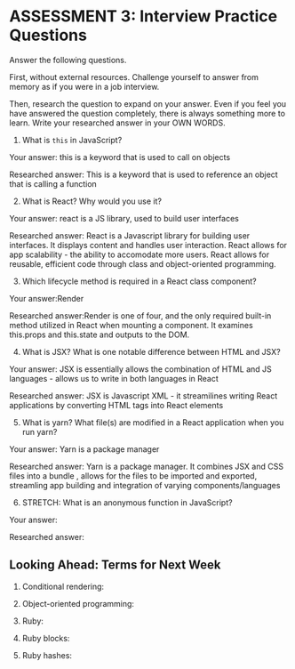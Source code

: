 # ASSESSMENT 3: Interview Practice Questions

Answer the following questions.

First, without external resources. Challenge yourself to answer from memory as if you were in a job interview.

Then, research the question to expand on your answer. Even if you feel you have answered the question completely, there is always something more to learn. Write your researched answer in your OWN WORDS.


1. What is `this` in JavaScript?

  Your answer: this is a keyword that is used to call on objects

  Researched answer: This is a keyword that is used to reference an object that is calling a function



2. What is React? Why would you use it?

  Your answer: react is a JS library, used to build user interfaces

  Researched answer: React is a Javascript library for building user interfaces. It displays content and handles user interaction. React allows for app scalability - the ability to accomodate more users. React allows for reusable, efficient code through class and object-oriented programming. 



3. Which lifecycle method is required in a React class component?

  Your answer:Render

  Researched answer:Render is one of four, and the only required built-in method utilized in React when mounting a component. It examines this.props and this.state and outputs to the DOM. 



4. What is JSX? What is one notable difference between HTML and JSX?

  Your answer: JSX is essentially allows the combination of HTML and JS languages - allows us to write in both languages in React

  Researched answer: JSX is Javascript XML - it streamilines writing React applications by converting HTML tags into React elements



5. What is yarn? What file(s) are modified in a React application when you run yarn?

  Your answer: Yarn is a package manager

  Researched answer: Yarn is a package manager. It combines JSX and CSS files into a bundle , allows for the files to be imported and exported, streamling app building and integration of varying components/languages



6. STRETCH: What is an anonymous function in JavaScript?

  Your answer:

  Researched answer:


## Looking Ahead: Terms for Next Week

1. Conditional rendering:

2. Object-oriented programming:

3. Ruby:

4. Ruby blocks:

5. Ruby hashes:
